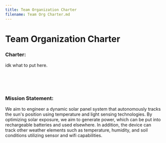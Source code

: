 ```yaml
---
title: Team Organization Charter
filename: Team Org Charter.md
--- 
```


# Team Organization Charter

### Charter: 

idk what to put here.

<br>

<br>

<br>
 
### Mission Statement:
We aim to engineer a dynamic solar panel system that autonomously tracks the sun's position using temperature and light sensing technologies. By optimizing solar exposure, we aim to generate power, which can be put into rechargeable batteries and used elsewhere. In addition, the device can track other weather elements such as temperature, humidity, and soil conditions utilizing sensor and wifi capabilities. 
<!--stackedit_data:
eyJoaXN0b3J5IjpbMTE4NzIzOTI3NiwtMjA0NTA2NTk4MSwtMT
AzMjIxOTkxLC0xMDMyMjE5OTEsODM3ODk2MzYzLC0yMDIxNTQ2
MjIxXX0=
-->
